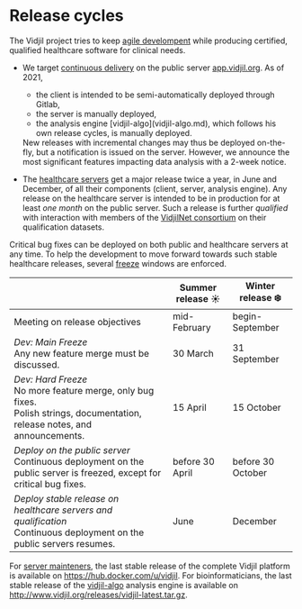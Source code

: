 
# Release cycles

The Vidjil project tries to keep [agile develompent](https://en.wikipedia.org/wiki/Agile_software_development) while producing certified, qualified healthcare software for clinical needs.

- We target [continuous delivery](https://en.wikipedia.org/wiki/Continuous_delivery)
  on the public server [app.vidjil.org](http://app.vidjil.org).
  As of 2021, 
  <ul>
    <li> the client is intended to be semi-automatically deployed through Gitlab, 
    <li> the server is manually deployed,
    <li> the analysis engine [vidjil-algo](vidjil-algo.md), which follows his own release cycles, is manually deployed.
  </ul> 
  New releases with incremental changes may thus be deployed on-the-fly, but a notification is issued on the server.
  However, we announce the most significant features impacting data analysis with a 2-week notice.
  
- The [healthcare servers](healthcare.md) get a major release twice a year, in June and December,
  of all their components (client, server, analysis engine).
  Any release on the healthcare server is intended to be in production for at least *one month* on the public server.
  Such a release is further *qualified* with interaction with members of the [VidjilNet consortium](http://www.vidjil.net)
  on their qualification datasets.

Critical bug fixes can be deployed on both public and healthcare servers at any time.
To help the development to move forward towards such stable healthcare releases,
several [freeze](https://en.wikipedia.org/wiki/Freeze_(software_engineering)) windows are enforced.

|  | Summer release ☀️ |  Winter release ❄️ |
|--|--|--|
| Meeting on release objectives | mid-February | begin-September |
| *Dev: Main Freeze* <br /> Any new feature merge must be discussed. | 30 March | 31 September |
| *Dev: Hard Freeze* <br /> No more feature merge, only bug fixes. <br /> Polish strings, documentation, release notes, and announcements. | 15 April | 15 October |
| *Deploy on the public server* <br/>Continuous deployment on the public server is freezed, except for critical bug fixes. | before 30 April | before 30 October |
| *Deploy stable release on healthcare servers and qualification* <br />Continuous deployment on the public servers resumes. |  June   |  December |


For [server mainteners](server.md), the last stable release of the complete Vidjil platform is available on <https://hub.docker.com/u/vidjil>. 
For bioinformaticians, the last stable release of the [vidjil-algo](vidjil-algo.md) analysis engine is available on <http://www.vidjil.org/releases/vidjil-latest.tar.gz>.